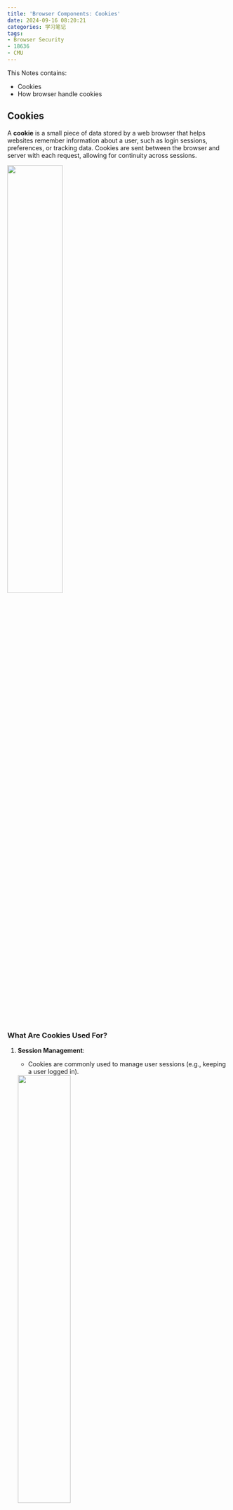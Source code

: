 ```yaml
---
title: 'Browser Components: Cookies'
date: 2024-09-16 08:20:21
categories: 学习笔记
tags: 
- Browser Security
- 18636
- CMU
---
```


This Notes contains: 

- Cookies
- How browser handle cookies

<!-- more -->
<!-- toc -->

## Cookies

A **cookie** is a small piece of data stored by a web browser that helps websites remember information about a user, such as login sessions, preferences, or tracking data. Cookies are sent between the browser and server with each request, allowing for continuity across sessions.

<img src="1.jpg" width="50%" height="50%">

### What Are Cookies Used For?

1. **Session Management**:

   - Cookies are commonly used to manage user sessions (e.g., keeping a user logged in).

   <img src="2.jpg" width="50%" height="50%">

2. **Personalization**:

   - Cookies store user-specific settings or preferences.
     - Example: `Shoppingcart=150`
     - Example: `Language=en`

3. **Tracking**:

   - Cookies help remember a user’s prior visits, enabling tracking of user behavior.

4. **Reflected in HTML**:

   - Cookies can be accessed and reflected into HTML.
   - Example in PHP:

```php
<?php
if (isset($_COOKIE["language"])) {
echo $_COOKIE["language"];
} else {
echo "<em>not set</em>";
}
?>
```

### Cookie Attributes:

1. **Customized Name/Value Pair**:
   - Each cookie contains a unique name/value pair.
     - Example: `sessionID=4fGRet67gr8`, `shoppingCart=300`
2. **Domain and Path (Scope of the Cookie)**:
   - Specifies which website (domain) and URL path the cookie belongs to.
   - Browsers follow specific rules to set and send cookies, which may vary slightly.
3. **Expires/Max-Age**:
   - Defines when the cookie expires.
   - If not set, the cookie will be treated as a session cookie and deleted when the browser tab is closed.
4. **Secure**:
   - If enabled, the cookie is only sent over secure HTTPS connections.
5. **HttpOnly**:
   - If enabled, the cookie cannot be accessed via JavaScript, offering some protection against cross-site scripting (XSS) attacks.

### Identification of Cookie

Cookies are identified by (name ,domain , path). 

Browser will update the value of the cookie if browser identify 2 cookies are same.

For example: 

cookie 1: 
```
name = userId
value = test
domain = x.site.com
path = /
secure
```

cookie 2: 

```
name = userId
value = test
domain = .site.com
path = /
secure
```

These 2 cookies are not the same even they have same name and same path because the domain is different. 

### Setting Cookies:

Cookies can be set by two main methods:

1. **HTTP Response Header**:
   - The server sends cookies to the browser using the `Set-Cookie` header.
2. **JavaScript**:
   - Cookies can be set using JavaScript, provided the `HttpOnly` flag is **not** set, which would restrict JavaScript access to the cookie.

#### Cookie Attributes (Review):

- **Domain**:
  - The domain attribute can be set to any suffix of the domain.
    - Example: If the host is `x.site.com`, the cookie can be set for both `x.site.com` and `site.com`.
    - However, it **cannot** be set for `y.site.com`, `.com`, or `anothersite.com`.
- **Path**:
  - The path attribute defines the URL path where the cookie is accessible. It can be set to any valid URL path on the server.
- **Secure and HttpOnly**:
  - `Secure` cookies are only sent over HTTPS connections.
  - `HttpOnly` cookies cannot be accessed via JavaScript (discussed later).

### Deleting Cookies:

To delete a cookie:

- **Set the same cookie with an expiration date in the past**. This will remove the cookie.
- Note: The cookie will only be deleted if the domain and path attributes of the deletion request match the original cookie's domain and path.

### Sending Cookies:

- The browser automatically sends all cookies that match the URL scope of the server request.
  - **Server URL format**: `protocol://domain/path`
  - A cookie is sent if:
    - The **cookie domain** is a suffix of the **URL domain**.
    - The **cookie path** is a prefix of the **URL path**.
    - If the cookie is marked `Secure`, the **protocol** must be HTTPS.

**Example:** 

1. **Cookie 1**:

   ```
   name = userid
   value = u1
   domain = login.site.com
   path = /
   secure
   ```

   - Sent to:
     - `https://login.site.com` (because it's a secure cookie and matches domain and path).
   - Not Sent to:
     - `http://checkout.site.com` (because it's not secure and the domain is not match).
     - `http://login.site.com` (because it's not secure).
   
2. **Cookie 2**:

   ```
   makefileCopy codename = userid
   value = u2
   domain = .site.com
   path = /
   non-secure
   ```

   - Sent to:
     - `http://checkout.site.com`
     - `http://login.site.com`
     - `https://login.site.com` (secure connections are fine even if the cookie isn't secure).

### Access Cookies with JavaScript

In the browser, JavaScript can be used to read, modify, and delete cookies through the `document.cookie` API, following the same rules as when sending cookies to the server (based on protocol, domain, and path).

#### Setting a Cookie:

To set a cookie in JavaScript:

```javascript
document.cookie = "name=value; expires=...";
```

- You can specify additional attributes such as `expires`, `domain`, and `path` to control the scope and lifespan of the cookie.

#### Reading a Cookie:

To read the current cookies:

```javascript
alert(document.cookie);
```

- This prints a string containing all cookies available to the current document (based on the page’s protocol, domain, and path).

#### Deleting a Cookie:

To delete a cookie, set its expiration date to the past:

```javascript
document.cookie = "name=; expires=Thu, 01-Jan-1970";
```

- This removes the specified cookie from the browser.

### Cookie in Browser UI

<img src="3.jpg" width="70%" height="70%">

### Threat Model of Cookies

Network attacker can steal/set cookies by sniffing/altering network traffic

 Web attacker can steal/set cookies via XSS 

User can modify cookies

<img src="4.jpg" width="50%" height="50%">

